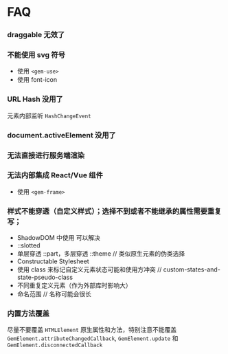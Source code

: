 # FAQ

### draggable 无效了

### 不能使用 svg 符号

- 使用 `<gem-use>`
- 使用 font-icon

### URL Hash 没用了

元素内部监听 `HashChangeEvent`

### document.activeElement 没用了

### 无法直接进行服务端渲染

### 无法内部集成 React/Vue 组件

- 使用 `<gem-frame>`

### 样式不能穿透（自定义样式）；选择不到或者不能继承的属性需要重复写；

- ShadowDOM 中使用 <link> 可以解决
- ::slotted
- 单层穿透 ::part，多层穿透 ::theme // 类似原生元素的伪类选择
- Constructable Stylesheet
- 使用 class 来标记自定义元素状态可能和使用方冲突 // custom-states-and-state-pseudo-class
- 不同重复定义元素（作为外部库时影响大）
- 命名范围 // 名称可能会很长

### 内置方法覆盖

尽量不要覆盖 `HTMLElement` 原生属性和方法，特别注意不能覆盖 `GemElement.attributeChangedCallback`, `GemElement.update` 和 `GemElement.disconnectedCallback`

